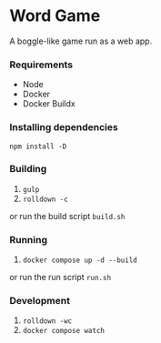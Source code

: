 # Word Game
A boggle-like game run as a web app.

### Requirements
* Node
* Docker
* Docker Buildx

### Installing dependencies
```npm install -D```

### Building
1. ```gulp```
2. ```rolldown -c```

or run the build script
```build.sh```

### Running
1. ```docker compose up -d --build```

or run the run script
```run.sh```

### Development
1. ```rolldown -wc```
2. ```docker compose watch```
